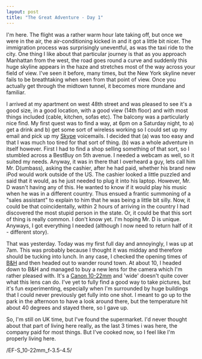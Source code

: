 ```yaml
---
layout: post
title: "The Great Adventure - Day 1"
---
```

I'm here. The flight was a rather warm hour late taking off, but once we were
in the air, the air-conditioning kicked in and it got a little bit nicer. The
immigration process was surprisingly uneventful, as was the taxi ride to the
city. One thing I like about that particular journey is that as you approach
Manhattan from the west, the road goes round a curve and suddenly this huge
skyline appears in the haze and stretches most of the way across your field of
view. I've seen it before, many times, but the New York skyline never fails to
be breathtaking when seen from that point of view. Once you actually get
through the midtown tunnel, it becomes more mundane and familiar.

I arrived at my apartment on west 48th street and was pleased to see it's a
good size, in a good location, with a good view (14th floor) and with most
things included (cable, kitchen, sofas etc). The balcony was a particularly
nice find. My first quest was to find a way, at 6pm on a Saturday night, to a)
get a drink and b) get some sort of wireless working so I could set up my
email and pick up my [Skype][1] voicemails. I decided that (a) was too easy
and that I was much too tired for that sort of thing. (b) was a whole
adventure in itself however. First I had to find a shop selling something of
that sort, so I stumbled across a BestBuy on 5th avenue. I needed a webcam as
well, so it suited my needs. Anyway, it was in there that I overheard a guy,
lets call him Mr. D(umbass), asking the cashier, after he had paid, whether
his brand new iPod would work outside of the US. The cashier looked a little
puzzled and said that it would, as he just needed to plug it into his laptop.
However, Mr. D wasn't having any of this. He wanted to know if it would play
his music when he was in a different country. Thus ensued a frantic summoning
of a "sales assistant" to explain to him that he was being a little bit silly.
Now, it could be that coincidentally, within 2 hours of arriving in the
country I had discovered the most stupid person in the state. Or, it could be
that this sort of thing is really common. I don't know yet. I'm hoping Mr. D
is unique. Anyways, I got everything I needed (although I now need to return
half of it - different story).

That was yesterday. Today was my first full day and annoyingly, I was up at
7am. This was probably because I thought it was midday and therefore should be
tucking into lunch. In any case, I checked the opening times of [B&H][2] and
then headed out to wander round town. At about 10, I headed down to B&H and
managed to buy a new lens for the camera which I'm rather pleased with. It's a
[Canon 10-22mm][3] and 'wide' doesn't quite cover what this lens can do. I've
yet to fully find a good way to take pictures, but it's fun experimenting,
especially when I'm surrounded by huge buildings that I could never previously
get fully into one shot. I meant to go up to the park in the afternoon to have
a look around there, but the temperature hit about 40 degrees and stayed
there, so I gave up.

So, I'm still on UK time, but I've found the supermarket. I'd never thought
about that part of living here really, as the last 3 times i was here, the
company paid for most things. But I've cooked now, so I feel like I'm properly
living here.

   [1]: http://www.skype.com

   [2]: http://www.bhphotovideo.com

   [3]: http://www.canon.co.uk/For_Home/Product_Finder/Cameras/EF_Lenses/Zoom_Lenses
/EF-S_10-22mm_f-3.5-4.5/
